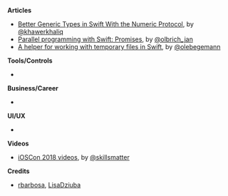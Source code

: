 **Articles**

* [Better Generic Types in Swift With the Numeric Protocol](https://khawerkhaliq.com/blog/swift-generic-types-numeric-protocol/), by [@khawerkhaliq](https://twitter.com/khawerkhaliq)
* [Parallel programming with Swift: Promises](https://medium.com/flawless-app-stories/parallel-programming-with-swift-promises-740be1a260ed), by [@olbrich_jan](https://twitter.com/olbrich_jan)
* [
A helper for working with temporary files in Swift](https://oleb.net/blog/2018/03/temp-file-helper/), by [@olebegemann](https://twitter.com/olebegemann)

**Tools/Controls**

* 

**Business/Career**

* 

**UI/UX**

* 

**Videos**

* [iOSCon 2018 videos](https://skillsmatter.com/conferences/9319-ioscon-2018-the-conference-for-ios-and-swift-developers#program), by [@skillsmatter](https://twitter.com/skillsmatter)

**Credits**

* [rbarbosa](https://github.com/rbarbosa), [LisaDziuba](https://github.com/lisadziuba)
